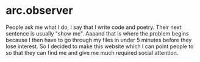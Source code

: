 # arc.observer

People ask me what I do, I say that I write code and poetry. Their next sentence is usually "show me". Aaaand that is where the problem begins because I then have to go through my files in under 5 minutes before they lose interest. So I decided to make this website which I can point people to so that they can find me and give me much required social attention.